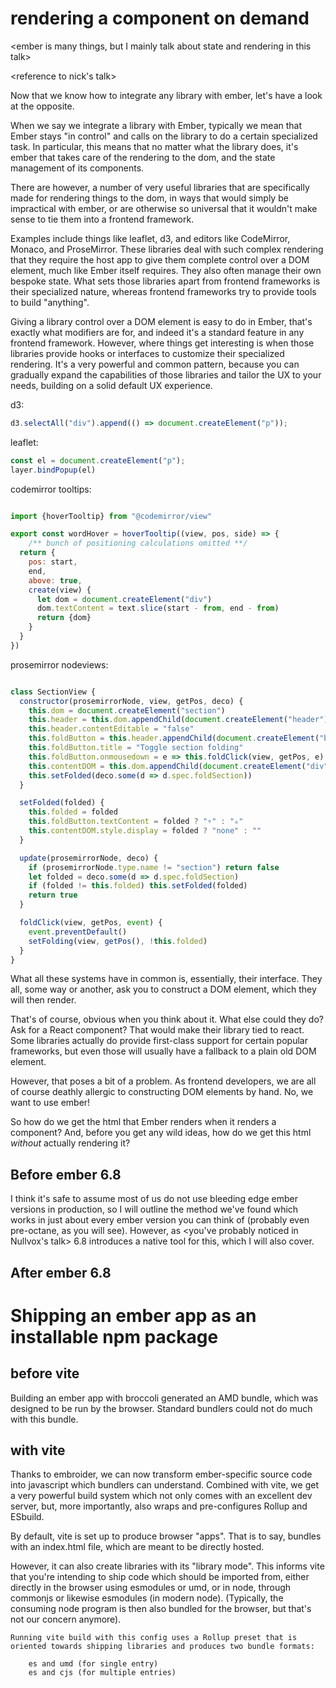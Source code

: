 # rendering a component on demand

\<ember is many things, but I mainly talk about state and rendering in this talk>

\<reference to nick's talk>

Now that we know how to integrate any library with ember, let's have a look at
the opposite.

When we say we integrate a library with Ember, typically we mean that Ember
stays "in control" and calls on the library to do a certain specialized task.
In particular, this means that no matter what the library does, it's ember that
takes care of the rendering to the dom, and the state management of its
components.

There are however, a number of very useful libraries that are specifically made
for rendering things to the dom, in ways that would simply be impractical with
ember, or are otherwise so universal that it wouldn't make sense to tie them
into a frontend framework.

Examples include things like leaflet, d3, and editors like CodeMirror, Monaco,
and ProseMirror. These libraries deal with such complex rendering that they
require the host app to give them complete control over a DOM element, much like
Ember itself requires. They also often manage their own bespoke state.
What sets those libraries apart from frontend frameworks is their specialized nature, whereas frontend frameworks try to provide tools to
build "anything".

Giving a library control over a DOM element is easy to do in Ember, that's
exactly what modifiers are for, and indeed it's a standard feature in any
frontend framework.
However, where things get interesting is when those libraries provide hooks or
interfaces to customize their specialized rendering. It's a very powerful and
common pattern, because you can gradually expand the capabilities of those
libraries and tailor the UX to your needs, building on a solid default UX
experience.

d3:

```js
d3.selectAll("div").append(() => document.createElement("p"));
```

leaflet:

```js
const el = document.createElement("p");
layer.bindPopup(el)
```

codemirror tooltips:

```js

import {hoverTooltip} from "@codemirror/view"

export const wordHover = hoverTooltip((view, pos, side) => {
    /** bunch of positioning calculations omitted **/
  return {
    pos: start,
    end,
    above: true,
    create(view) {
      let dom = document.createElement("div")
      dom.textContent = text.slice(start - from, end - from)
      return {dom}
    }
  }
})
```

prosemirror nodeviews:

```js

class SectionView {
  constructor(prosemirrorNode, view, getPos, deco) {
    this.dom = document.createElement("section")
    this.header = this.dom.appendChild(document.createElement("header"))
    this.header.contentEditable = "false" 
    this.foldButton = this.header.appendChild(document.createElement("button"))
    this.foldButton.title = "Toggle section folding"
    this.foldButton.onmousedown = e => this.foldClick(view, getPos, e)
    this.contentDOM = this.dom.appendChild(document.createElement("div"))
    this.setFolded(deco.some(d => d.spec.foldSection))
  }

  setFolded(folded) {
    this.folded = folded
    this.foldButton.textContent = folded ? "▿" : "▵"
    this.contentDOM.style.display = folded ? "none" : ""
  }

  update(prosemirrorNode, deco) {
    if (prosemirrorNode.type.name != "section") return false
    let folded = deco.some(d => d.spec.foldSection)
    if (folded != this.folded) this.setFolded(folded)
    return true
  }

  foldClick(view, getPos, event) {
    event.preventDefault()
    setFolding(view, getPos(), !this.folded)
  }
}
```

What all these systems have in common is, essentially, their interface. They
all, some way or another, ask you to construct a DOM element, which they will
then render.

That's of course, obvious when you think about it. What else could they do? Ask
for a React component? That would make their library tied to react.
Some libraries actually do provide first-class support for certain popular
frameworks, but even those will usually have a fallback to a plain old DOM
element.

However, that poses a bit of a problem. As frontend developers, we are all
of course deathly allergic to constructing DOM elements by hand. No, we want to
use ember!

So how do we get the html that Ember renders when it renders a component? And,
before you get any wild ideas, how do we get this html _without_ actually
rendering it?

## Before ember 6.8

I think it's safe to assume most of us do not use bleeding edge ember versions
in production, so I will outline the method we've found which works in just
about every ember version you can think of (probably even pre-octane, as you will see). However, as \<you've probably noticed in Nullvox's talk> 6.8 introduces a native tool for this, which I will also cover.

<todo>

## After ember 6.8

<todo>

# Shipping an ember app as an installable npm package

## before vite

Building an ember app with broccoli generated an AMD bundle, which was designed to be run by
the browser. Standard bundlers could not do much with this bundle. 
<todo>

## with vite

Thanks to embroider, we can now transform ember-specific source code into
javascript which bundlers can understand. Combined with vite, we get a very
powerful build system which not only comes with an excellent dev server, but,
more importantly, also wraps and pre-configures Rollup and ESbuild.

By default, vite is set up to produce browser "apps". That is to say, bundles
with an index.html file, which are meant to be directly hosted.

However, it can also create libraries with its "library mode". This informs vite
that you're intending to ship code which should be imported from, either
directly in the browser using esmodules or umd, or in node, through commonjs or
likewise esmodules (in modern node). (Typically, the consuming node program is
then also bundled for the browser, but that's not our concern anymore).

```
Running vite build with this config uses a Rollup preset that is oriented towards shipping libraries and produces two bundle formats:

    es and umd (for single entry)
    es and cjs (for multiple entries)
```



